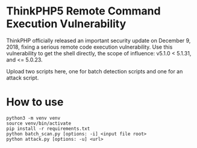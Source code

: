 # ThinkPHP5 Remote Command Execution Vulnerability

ThinkPHP officially released an important security update on December 9, 2018, fixing a serious remote code execution vulnerability. Use this vulnerability to get the shell directly, the scope of influence: v5.1.0 < 5.1.31, and <= 5.0.23.

Upload two scripts here, one for batch detection scripts and one for an attack script.

# How to use

```shell
python3 -m venv venv
source venv/bin/activate
pip install -r requirements.txt 
python batch_scan.py [options: -i] <input file root>
python attack.py [options: -u] <url>
```

